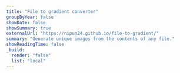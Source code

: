 ```yaml
---
title: "File to gradient converter"
groupByYear: false
showDate: false
showSummary: true
externalUrl: "https://nipun24.github.io/file-to-gradient/"
summary: "Generate unique images from the contents of any file."
showReadingTime: false
_build:
  render: "false"
  list: "local"
---
```

